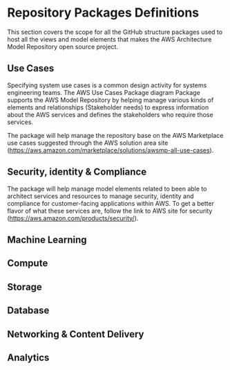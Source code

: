 # Repository Packages Definitions

This section covers the scope for all the GitHub structure packages used to host all the views and model elements that makes the AWS Architecture Model Repository open source project.

## Use Cases

Specifying system use cases is a common design activity for systems engineering teams. The AWS Use Cases Package diagram Package supports the AWS Model Repository by helping manage various kinds of elements and relationships (Stakeholder needs) to express information about the AWS services and defines the stakeholders who require those services.

The package will help manage the repository base on the AWS Marketplace use cases suggested through the AWS solution area site (https://aws.amazon.com/marketplace/solutions/awsmp-all-use-cases).
##  Security, identity & Compliance

The package will help manage model elements related to been able to architect services and resources to manage security, identity and compliance for customer-facing applications within AWS. To get a better flavor of what these services are, follow the link to AWS site for security (https://aws.amazon.com/products/security/).

## Machine Learning


## Compute


## Storage


## Database

## Networking & Content Delivery


## Analytics